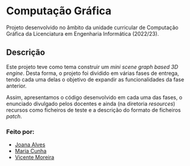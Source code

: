 # **Computação Gráfica**
Projeto desenvolvido no âmbito da unidade curricular de Computação Gráfica da Licenciatura em Engenharia Informática (2022/23).


## **Descrição**
Este projeto teve como tema construir um _mini scene graph based 3D engine_.
Desta forma, o projeto foi dividido em várias fases de entrega, tendo cada uma delas o objetivo de expandir as funcionalidades da fase anterior. 

Assim, apresentamos o código desenvolvido em cada uma das fases, o enunciado divulgado pelos docentes e ainda (na diretoria _resources_) recursos como ficheiros de teste e a descrição do formato de ficheiros _patch_.

### **Feito por:**
- [Joana Alves](https://github.com/marshaia)
- [Maria Cunha](https://github.com/stellaechild)
- [Vicente Moreira](https://github.com/VicShadow)
